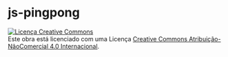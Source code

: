 # js-pingpong

<a rel="license" href="http://creativecommons.org/licenses/by-nc/4.0/"><img alt="Licença Creative Commons" style="border-width:0" src="https://i.creativecommons.org/l/by-nc/4.0/88x31.png" /></a><br />Este obra está licenciado com uma Licença <a rel="license" href="http://creativecommons.org/licenses/by-nc/4.0/">Creative Commons Atribuição-NãoComercial 4.0 Internacional</a>.
